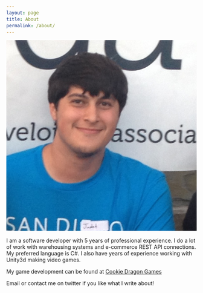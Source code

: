 ```yaml
---
layout: page
title: About
permalink: /about/
---
```


![Image](/assets/img/mecut.jpg)

I am a software developer with 5 years of professional experience. I do a lot of work with warehousing systems and e-commerce REST API connections. My preferred language is C#. 
I also have years of experience working with Unity3d making video games.

My game development can be found at [Cookie Dragon Games](http://www.cookiedragon.games)


Email or contact me on twitter if you like what I write about!